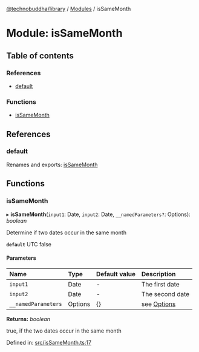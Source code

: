 [@technobuddha/library](../..) / [Modules](../Modules.md) / isSameMonth

# Module: isSameMonth

## Table of contents

### References

- [default](issamemonth.md#default)

### Functions

- [isSameMonth](issamemonth.md#issamemonth)

## References

### default

Renames and exports: [isSameMonth](issamemonth.md#issamemonth)

## Functions

### isSameMonth

▸ **isSameMonth**(`input1`: Date, `input2`: Date, `__namedParameters?`: Options): *boolean*

Determine if two dates occur in the same month

**`default`** UTC false

#### Parameters

| Name | Type | Default value | Description |
| :------ | :------ | :------ | :------ |
| `input1` | Date | - | The first date |
| `input2` | Date | - | The second date |
| `__namedParameters` | Options | {} | see [Options](almostequals.md#options) |

**Returns:** *boolean*

true, if the two dates occur in the same month

Defined in: [src/isSameMonth.ts:17](../src/isSameMonth.ts#L17)
